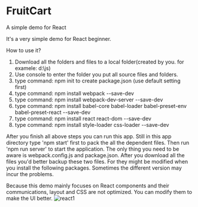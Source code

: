 # FruitCart
A simple demo for React

It's a very simple demo for React beginner. 

How to use it?
1. Download all the folders and files to a local folder(created by you. for examele:  d:\js\)
2. Use console to enter the folder you put all source files and folders.
3. type command:  npm init to create package.json (use default setting first)
4. type command:  npm install webpack --save-dev
5. type command:  npm install webpack-dev-server --save-dev
6. type command:  npm install babel-core babel-loader babel-preset-env babel-preset-react --save-dev
7. type command:  npm install react react-dom --save-dev
8. type command:  npm install style-loader css-loader --save-dev

After you finish all above steps you can run this app.  Still in this app directory type 'npm start' first to pack the all the dependent files. Then run 'npm run server' to start the application.
The only thing you need to be aware is webpack.config.js and package.json.  After you download all the files you'd better backup these two files. For they might be modified when you install the following packages. Sometimes the different version may incur the problems.

Because this demo mainly focuses on React components and their communications, layout and CSS are not optimized. You can modify them to make the UI better.
![react1](https://user-images.githubusercontent.com/31294078/35707918-90f213ee-0810-11e8-8cb7-13287f2d405a.jpg)
